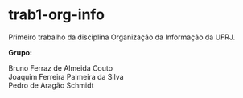 # trab1-org-info
Primeiro trabalho da disciplina Organização da Informação da UFRJ.

<b>Grupo:</b>

Bruno Ferraz de Almeida Couto <br>
Joaquim Ferreira Palmeira da Silva <br>
Pedro de Aragão Schmidt
